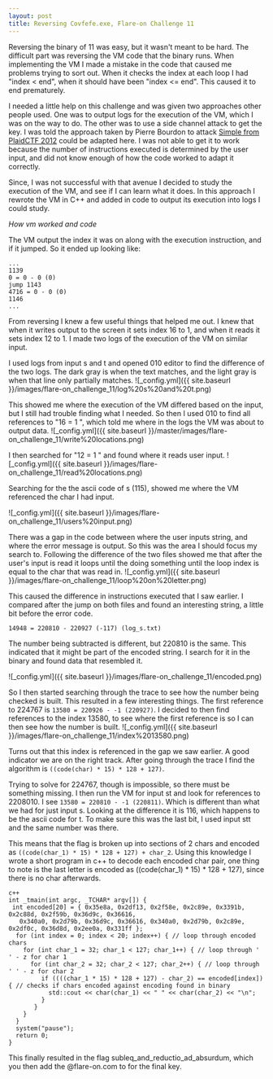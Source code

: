 ```yaml
---
layout: post
title: Reversing Covfefe.exe, Flare-on Challenge 11
---
```



Reversing the binary of 11 was easy, but it wasn't meant to be hard. The difficult part was reversing the VM code that the binary runs. When implementing the VM I made a mistake in the code that caused me problems trying to sort out. When it checks the index at each loop I had "index < end", when it should have been "index <= end". This caused it to end prematurely. 

I needed a little help on this challenge and was given two approaches other people used. One was to output logs for the execution of the VM, which I was on the way to do. The other was to use a side channel attack to get the key. I was told the approach taken by Pierre Bourdon to attack [Simple from PlaidCTF 2012](https://blog.lse.epita.fr/articles/9-plaidctf-2012-simple-writeup.html "Simple from Plaidctf 2012") could be adapted here. I was not able to get it to work because the number of instructions executed is determined by the user input, and did not know enough of how the code worked to adapt it correctly. 

Since, I was not successful with that avenue I decided to study the execution of the VM, and see if I can learn what it does. In this approach I rewrote the VM in C++ and added in code to output its execution into logs I could study. 

*How vm worked and code*

The VM output the index it was on along with the execution instruction, and if it jumped. So it ended up looking like: 

    ...
    1139
    0 = 0 - 0 (0)
    jump 1143
    4716 = 0 - 0 (0)
    1146
    ...

From reversing I knew a few useful things that helped me out. I knew that when it writes output to the screen it sets index 16 to 1, and when it reads it sets index 12 to 1. I made two logs of the execution of the VM on similar input.

I used logs from input s and t and opened 010 editor to find the difference of the two logs. The dark gray is when the text matches, and the light gray is when that line only partially matches. 
![_config.yml]({{ site.baseurl }}/images/flare-on_challenge_11/log%20s%20and%20t.png)

This showed me where the execution of the VM differed based on the input, but I still had trouble finding what I needed. So then I used 010 to find all references to "16 = 1 ", which told me where in the logs the VM was about to output data. 
![_config.yml]({{ site.baseurl }}/master/images/flare-on_challenge_11/write%20locations.png)

I then searched for "12 = 1 " and found where it reads user input.
![_config.yml]({{ site.baseurl }}/images/flare-on_challenge_11/read%20locations.png)

Searching for the the ascii code of s (115), showed me where the VM referenced the char I had input. 

![_config.yml]({{ site.baseurl }}/images/flare-on_challenge_11/users%20input.png)

There was a gap in the code between where the user inputs string, and where the error message is output. So this was the area I should focus my search to. Following the difference of the two files showed me that after the user's input is read it loops until the doing something until the loop index is equal to the char that was read in.
![_config.yml]({{ site.baseurl }}/images/flare-on_challenge_11/loop%20on%20letter.png)

This caused the difference in instructions executed that I saw earlier. I compared after the jump on both files and found an interesting string, a little bit before the error code. 

    14948 = 220810 - 220927 (-117) (log_s.txt)

The number being subtracted is different, but 220810 is the same. This indicated that it might be part of the encoded string. I search for it in the binary and found data that resembled it. 

![_config.yml]({{ site.baseurl }}/images/flare-on_challenge_11/encoded.png)

So I then started searching through the trace to see how the number being checked is built. This resulted in a few interesting things. The first reference to 224767 is `13580 = 220926 - -1 (220927)`. I decided to then find references to the index 13580, to see where the first reference is so I can then see how the number is built.
![_config.yml]({{ site.baseurl }}/images/flare-on_challenge_11/index%2013580.png)

Turns out that this index is referenced in the gap we saw earlier. A good indicator we are on the right track. After going through the trace I find the algorithm is `((code(char) * 15) * 128 + 127)`. 

Trying to solve for 224767, though is impossible, so there must be something missing. I then run the VM for input st and look for references to 2208010. I see `13580 = 220810 - -1 (220811)`. Which is different than what we had for just input s. Looking at the difference it is 116, which happens to be the ascii code for t. To make sure this was the last bit, I used input stt and the same number was there. 

This means that the flag is broken up into sections of 2 chars and encoded as `((code(char_1) * 15) * 128 + 127) + char_2`. 
Using this knowledge I wrote a short program in c++ to decode each encoded char pair, one thing to note is the last letter is encoded as ((code(char_1) * 15) * 128 + 127), since there is no char afterwards. 

    c++
    int _tmain(int argc, _TCHAR* argv[]) {
     int encoded[20] = { 0x35e8a, 0x2df13, 0x2f58e, 0x2c89e, 0x3391b, 0x2c88d, 0x2f59b, 0x36d9c, 0x36616,
       0x340a0, 0x2d79b, 0x36d9c, 0x36616, 0x340a0, 0x2d79b, 0x2c89e, 0x2df0c, 0x36d8d, 0x2ee0a, 0x331ff };
      for (int index = 0; index < 20; index++) { // loop through encoded chars
        for (int char_1 = 32; char_1 < 127; char_1++) { // loop through ' ' - z for char 1
          for (int char_2 = 32; char_2 < 127; char_2++) { // loop through ' ' - z for char 2
             if ((((char_1 * 15) * 128 + 127) - char_2) == encoded[index]) { // checks if chars encoded against encoding found in binary
    		   std::cout << char(char_1) << " " << char(char_2) << "\n";
    		 }
    	   }
        }
      }
      system("pause");
      return 0;
    }

This finally resulted in the flag subleq_and_reductio_ad_absurdum, which you then add the @flare-on.com to for the final key. 
